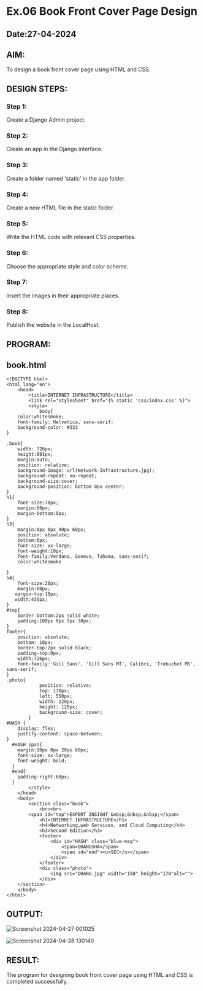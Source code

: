 # Ex.06 Book Front Cover Page Design
## Date:27-04-2024

## AIM:
To design a book front cover page using HTML and CSS.

## DESIGN STEPS:

### Step 1:
Create a Django Admin project.

### Step 2:
Create an app in the Django interface.

### Step 3:
Create a folder named 'static' in the app folder.

### Step 4:
Create a new HTML file in the static folder.

### Step 5:
Write the HTML code with relevant CSS properties.

### Step 6:
Choose the appropriate style and color scheme.

### Step 7:
Insert the images in their appropriate places.

### Step 8:
Publish the website in the LocalHost.

## PROGRAM:
## book.html
```
<!DOCTYPE html>
<html lang="en">
    <head>
        <title>INTERNET INFRASTRUCTURE</title>
        <link rel="stylesheet" href="{% static 'css/index.css' %}">
        <style>
            body{
    color:whitesmoke;
    font-family: Helvetica, sans-serif;
    background-color: #333
}

.book{
    width: 726px;
    height:891px;
    margin:auto;
    position: relative;
    background-image: url(Network-Infrastructure.jpg);
    background-repeat: no-repeat;
    background-size:cover;
    background-position: bottom 0px center;
}
h1{
    font-size:70px;
    margin:60px;
    margin-bottom:0px;
}
h3{
    margin:0px 0px 90px 60px;
    position: absolute;
    bottom:0px;
    font-size: xx-large;
    font-weight:10px;
    font-family:Verdana, Geneva, Tahoma, sans-serif;
    color:whitesmoke

}
h4{
    font-size:20px;
    margin:60px;
   margin-top:10px;
   width:430px;
}
#top{
    border-bottom:2px solid white;
    padding:100px 0px 5px 30px;
}
footer{
    position: absolute;
    bottom: 10px;
    border-top:2px solid black;
    padding-top:0px;
    width:726px;
    font-family:'Gill Sans', 'Gill Sans MT', Calibri, 'Trebuchet MS', sans-serif;
}
.photo{
            position: relative;
            top: 170px;
            left: 550px;
            width: 120px;
            height: 120px;
            background-size: cover;
        }
#HASH {
    display: flex;
    justify-content: space-between;
}
  #HASH span{
    margin:10px 0px 20px 60px;
    font-size: xx-large;
    font-weight: bold;
  }
  #end{
    padding-right:60px;
  }
        </style>
    </head>
    <body>
        <section class="book">
            <br><br>
        <span id="top">EXPERT INSIGHT &nbsp;&nbsp;&nbsp;</span>
            <h1>INTERNET INFRASTRUCTURE</h1>
            <h4>Networking,web Services, and Cloud Computing</h4>
            <h3>Second Edition</h3>  
            <footer>
                <div id="HASH" class="blue-msg">
                    <span>DHANUSHA</span>
                    <span id="end"><u>SEC</u></span>
                </div>
            </footer>
            <div class="photo">
                <img src="DHANU.jpg" width="150" height="170"alt="">
            </div>  
    </section>
    </body>
</html>
```

## OUTPUT:
![Screenshot 2024-04-27 001025](https://github.com/Dhanusha17/cover/assets/151549957/74bde407-9f0f-4a69-a1f7-f673f84bb2b8)

![Screenshot 2024-04-28 130140](https://github.com/Dhanusha17/cover/assets/151549957/29616ed1-91d5-4237-98e8-faf81b128642)

## RESULT:
The program for designing book front cover page using HTML and CSS is completed successfully.

